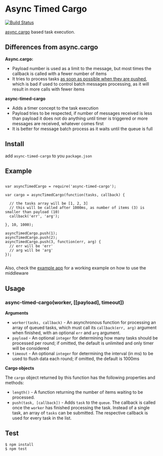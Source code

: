 # Async Timed Cargo

[![Build Status](https://img.shields.io/travis/felipesabino/async-timed-cargo.svg?style=flat-square)](https://travis-ci.org/felipesabino/async-timed-cargo)

[async.cargo](https://github.com/caolan/async#cargo) based task execution.

## Differences from async.cargo

**Async.cargo:**

- Payload number is used as a limit to the message, but most times the callback is called with a fewer number of items
- It tries to process tasks [as soon as possible when they are pushed](https://github.com/caolan/async/blob/master/lib/async.js#L925), which is bad if used to control batch messages processing, as it will result in more calls with fewer items


**async-timed-cargo**

- Adds a timer concept to the task execution
- Payload tries to be respected, if number of messages received is less than payload it does not do anything until timer is triggered or more messages are received, whatever comes first
- It is better for message batch process as it waits until the queue is full

## Install

add `async-timed-cargo` to you `package.json`


## Example

```

var asyncTimedCargo = require('async-timed-cargo');

var cargo = asyncTimedCargo(function(tasks, callback) {

  // the tasks array will be [1, 2, 3]
  // this will be called after 1000ms, as number of items (3) is smaller than payload (10)
  callback('err', 'arg');

}, 10, 1000);

asyncTimedCargo.push(1);
asyncTimedCargo.push(2);
asyncTimedCargo.push(3, function(err, arg) {
  // err will be 'err'
  // arg will be 'arg'
});


```

Also, check the [example app](example/index.js) for a working example on how to use the middleware


## Usage

### async-timed-cargo(worker, [[payload], timeout])

__Arguments__

* `worker(tasks, callback)` - An asynchronous function for processing an array of
  queued tasks, which must call its `callback(err, arg)` argument when finished, with an optional `err` and `arg` argument.
* `payload` - An optional `integer` for determining how many tasks should be
  processed per round; if omitted, the default is unlimited and only timer will be considered
* `timeout` - An optional `integer` for determining the interval (in ms) to be used to flush data each round; if omitted, the default is 1000ms

__Cargo objects__

The `cargo` object returned by this function has the following properties and
methods:

* `length()` - A function returning the number of items waiting to be processed.
* `push(task, [callback])` - Adds `task` to the `queue`. The callback is called
  once the `worker` has finished processing the task. Instead of a single task, an array of `tasks`
  can be submitted. The respective callback is used for every task in the list.

## Test

```
$ npm install
$ npm test
```
